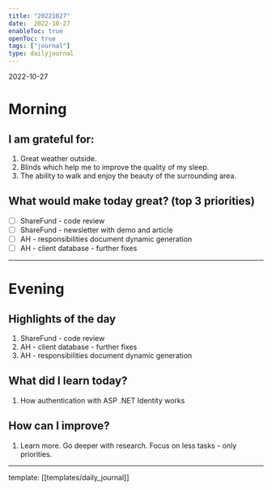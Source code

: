 ```yaml
---
title: "20221027"
date:  2022-10-27
enableToc: true
openToc: true
tags: ["journal"]
type: dailyjournal
---
```


 2022-10-27
# Morning
## I am grateful for:
1. Great weather outside.
2. Blinds which help me to improve the quality of my sleep.
3. The ability to walk and enjoy the beauty of the surrounding area.

## What would make today great? (top 3 priorities)
- [ ] ShareFund - code review
- [ ] ShareFund - newsletter with demo and article
- [ ] AH - responsibilities document dynamic generation
- [ ] AH - client database - further fixes

---
# Evening
## Highlights of the day
1. ShareFund - code review
2. AH - client database - further fixes
3. AH - responsibilities document dynamic generation

## What did I learn today?
1. How authentication with ASP .NET Identity works  

## How can I improve?
1. Learn more. Go deeper with research. Focus on less tasks - only priorities. 

---
template: [[templates/daily_journal]]